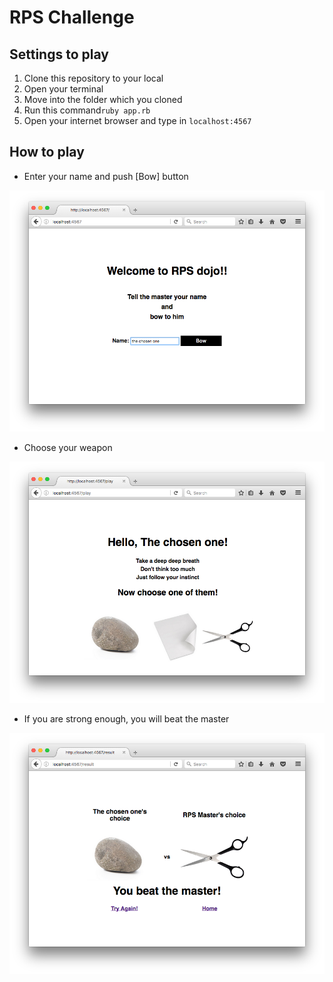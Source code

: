 # RPS Challenge

Settings to play
-------

1. Clone this repository to your local
2. Open your terminal
3. Move into the folder which you cloned
4. Run this command```ruby app.rb```
5. Open your internet browser and type in ```localhost:4567```


How to play
-------

- Enter your name and push [Bow] button

![RSP_home](https://github.com/fenglish/images/blob/master/RSP_home.png)

- Choose your weapon

![RSP_play](https://github.com/fenglish/images/blob/master/RSP_play.png)

- If you are strong enough, you will beat the master

![RSP_result](https://github.com/fenglish/images/blob/master/RSP_result.png)
